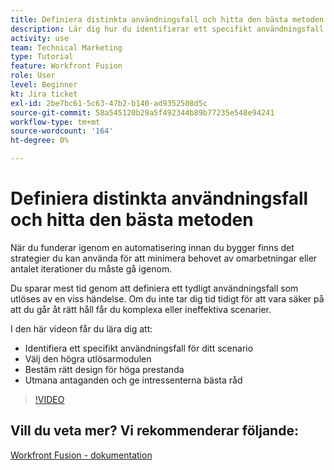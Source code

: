 ```yaml
---
title: Definiera distinkta användningsfall och hitta den bästa metoden
description: Lär dig hur du identifierar ett specifikt användningsfall för ditt scenario, fastställer rätt design och ger intressenter de bästa råden i [!DNL Adobe Workfront Fusion].
activity: use
team: Technical Marketing
type: Tutorial
feature: Workfront Fusion
role: User
level: Beginner
kt: Jira ticket
exl-id: 2be7bc61-5c63-47b2-b140-ad9352508d5c
source-git-commit: 58a545120b29a5f492344b89b77235e548e94241
workflow-type: tm+mt
source-wordcount: '164'
ht-degree: 0%

---
```


# Definiera distinkta användningsfall och hitta den bästa metoden

När du funderar igenom en automatisering innan du bygger finns det strategier du kan använda för att minimera behovet av omarbetningar eller antalet iterationer du måste gå igenom.

Du sparar mest tid genom att definiera ett tydligt användningsfall som utlöses av en viss händelse. Om du inte tar dig tid tidigt för att vara säker på att du går åt rätt håll får du komplexa eller ineffektiva scenarier.

I den här videon får du lära dig att:

* Identifiera ett specifikt användningsfall för ditt scenario
* Välj den högra utlösarmodulen
* Bestäm rätt design för höga prestanda
* Utmana antaganden och ge intressenterna bästa råd

>[!VIDEO](https://video.tv.adobe.com/v/335311/?quality=12)

## Vill du veta mer? Vi rekommenderar följande:

[Workfront Fusion - dokumentation](https://experienceleague.adobe.com/docs/workfront/using/adobe-workfront-fusion/workfront-fusion-2.html?lang=en)
